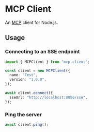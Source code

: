 # MCP Client

An [MCP](https://glama.ai/blog/2024-11-25-model-context-protocol-quickstart) client for Node.js.

## Usage

### Connecting to an SSE endpoint

```ts
import { MCPClient } from "mcp-client";

const client = new MCPClient({
  name: "Test",
  version: "1.0.0",
});

await client.connect({
  sseUrl: "http://localhost:8080/sse",
});
```

### Ping the server

```ts
await client.ping();
```

